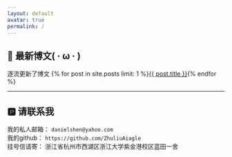 ```yaml
---
layout: default
avatar: true
permalink: /
---
```

## 🚀 最新博文( · ω · )
逐流更新了博文 {% for post in site.posts limit: 1 %}<a href="{{ post.url | prepend: site.baseurl }}">{{ post.title }}</a>{% endfor %} 

---

## 🅿️ 请联系我
我的私人邮箱：  ``danielshen@yahoo.com ``<br/>
我的github：   ``https://github.com/ZhuliuAiagle`` <br/>
挂号信请寄：   浙江省杭州市西湖区浙江大学紫金港校区蓝田一舍 <br/>
